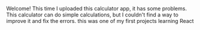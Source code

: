 Welcome!
This time I uploaded this calculator app, it has some problems.
This calculator can do simple calculations, but I couldn't find a way to improve it and fix the errors.
this was one of my first projects learning React
